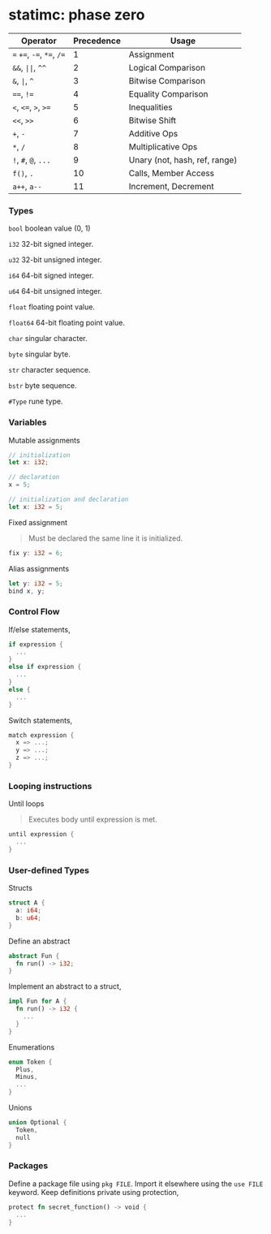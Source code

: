 # statimc: phase zero

| Operator | Precedence | Usage 
|----------|------------|------
| `=` `+=`, `-=`, `*=`, `/=` | 1 | Assignment
| `&&`, `\|\|`, `^^` | 2 | Logical Comparison
| `&`, `\|`, `^` | 3 | Bitwise Comparison
| `==`, `!=` | 4 | Equality Comparison
| `<`, `<=`, `>`, `>=` | 5 | Inequalities
| `<<`, `>>` | 6 | Bitwise Shift
| `+`, `-` | 7 | Additive Ops
| `*`, `/` | 8 | Multiplicative Ops
| `!`, `#`, `@`, `...` | 9 | Unary (not, hash, ref, range)
| `f()`, `.` | 10 | Calls, Member Access
| `a++`, `a--` | 11 | Increment, Decrement


### Types

`bool` boolean value (0, 1)

`i32` 32-bit signed integer.

`u32` 32-bit unsigned integer.

`i64` 64-bit signed integer.

`u64` 64-bit unsigned integer.

`float` floating point value.

`float64` 64-bit floating point value.

`char` singular character.

`byte` singular byte.

`str` character sequence.

`bstr` byte sequence.

`#Type` rune type.

### Variables

Mutable assignments
```rs
// initialization
let x: i32;

// declaration
x = 5;

// initialization and declaration
let x: i32 = 5;
```

Fixed assignment
> Must be declared the same line it is initialized.
```rs
fix y: i32 = 6;
```

Alias assignments
```rs
let y: i32 = 5;
bind x, y;
```

### Control Flow

If/else statements,

```c
if expression {
  ...
}
else if expression {
  ...
}
else {
  ...
}
```

Switch statements,

```c
match expression {
  x => ...;
  y => ...;
  z => ...;
}
```

### Looping instructions

Until loops
> Executes body until expression is met.
```c
until expression {
  ...
}
```

### User-defined Types

Structs
```rs
struct A {
  a: i64;
  b: u64;
}
```

Define an abstract
```rs
abstract Fun {
  fn run() -> i32;
}
```

Implement an abstract to a struct,
```rs
impl Fun for A {
  fn run() -> i32 { 
    ...
  }
}
```

Enumerations
```rs
enum Token {
  Plus,
  Minus,
  ...
}
```

Unions
```rs
union Optional {
  Token,
  null
}
```

### Packages

Define a package file using `pkg FILE`. Import it elsewhere using the `use FILE`
keyword. Keep definitions private using protection,

```rs
protect fn secret_function() -> void {
  ...
}
```
